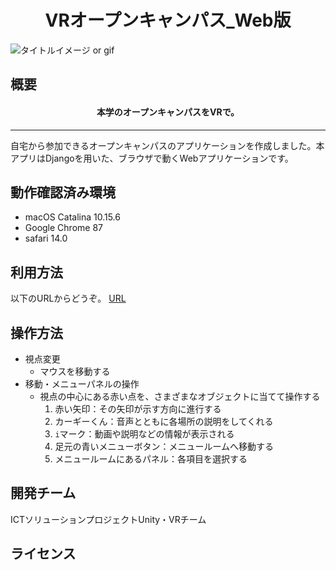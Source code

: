 <h1 align="center">VRオープンキャンパス_Web版</h1>

![タイトルイメージ or gif]()
## 概要
<h4 align="center">本学のオープンキャンパスをVRで。</h4>

***
自宅から参加できるオープンキャンパスのアプリケーションを作成しました。本アプリはDjangoを用いた、ブラウザで動くWebアプリケーションです。

## 動作確認済み環境
- macOS Catalina 10.15.6
- Google Chrome 87
- safari 14.0

## 利用方法
以下のURLからどうぞ。
[URL](#)

## 操作方法
- 視点変更
  - マウスを移動する
- 移動・メニューパネルの操作
  - 視点の中心にある赤い点を、さまざまなオブジェクトに当てて操作する
    1. 赤い矢印：その矢印が示す方向に進行する
    2. カーギーくん：音声とともに各場所の説明をしてくれる
    3. `i`マーク：動画や説明などの情報が表示される
    4. 足元の青いメニューボタン：メニュールームへ移動する
    5. メニュールームにあるパネル：各項目を選択する

## 開発チーム
ICTソリューションプロジェクトUnity・VRチーム

## ライセンス
